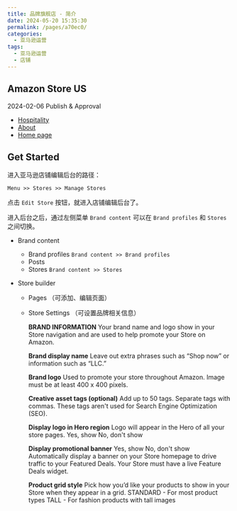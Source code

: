 ```yaml
---
title: 品牌旗舰店 - 简介
date: 2024-05-20 15:35:30
permalink: /pages/a70ec0/
categories: 
  - 亚马逊运营
tags: 
  - 亚马逊运营
  - 店铺
---
```


## Amazon Store US

2024-02-06 Publish & Approval

- [Hospitality](https://www.amazon.com/stores/page/68683A61-6863-401B-A53C-43ED5671C275)
- [About](https://www.amazon.com/stores/page/B6CD9A22-4160-4225-A458-853F920DD90F)
- [Home page](https://www.amazon.com/stores/page/FE18C78B-18B6-464A-8F57-31797167B505)

## Get Started

进入亚马逊店铺编辑后台的路径：

`Menu >> Stores >> Manage Stores`

点击 `Edit Store` 按钮，就进入店铺编辑后台了。

进入后台之后，通过左侧菜单 `Brand content` 可以在 `Brand profiles` 和 `Stores` 之间切换。

- Brand content

  - Brand profiles `Brand content >> Brand profiles`
  - Posts
  - Stores `Brand content >> Stores`

- Store builder

  - Pages （可添加、编辑页面）
  - Store Settings （可设置品牌相关信息）

    **BRAND INFORMATION**
    Your brand name and logo show in your Store navigation and are used to help promote your Store on Amazon.

    **Brand display name**
    Leave out extra phrases such as “Shop now” or information such as “LLC.”

    **Brand logo**
    Used to promote your store throughout Amazon.
    Image must be at least 400 x 400 pixels.

    **Creative asset tags (optional)**
    Add up to 50 tags. Separate tags with commas. These tags aren't used for Search Engine Optimization (SEO).

    **Display logo in Hero region**
    Logo will appear in the Hero of all your store pages.
    Yes, show
    No, don't show

    **Display promotional banner**
    Yes, show
    No, don't show
    Automatically display a banner on your Store homepage to drive traffic to your Featured Deals. Your Store must have a live Feature Deals widget.

    **Product grid style**
    Pick how you’d like your products to show in your Store when they appear in a grid.
    STANDARD - For most product types
    TALL - For fashion products with tall images
